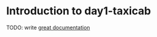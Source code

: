 # Introduction to day1-taxicab

TODO: write [great documentation](http://jacobian.org/writing/what-to-write/)
